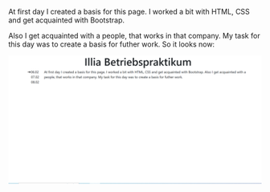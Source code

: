 At first day I created a basis for this page. I worked a bit with HTML, CSS and get acquainted with Bootstrap. 

Also I get acquainted with a people, that works in that company. My task for this day was to create a basis for futher work. So it looks now: <div class="col"><img src="static/pic/0602.png" class="img-fluid"><div>
